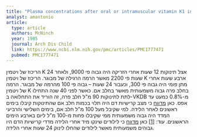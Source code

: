 ```yaml
---
title: "Plasma concentrations after oral or intramuscular vitamin K1 in neonates"
analyst: amantonio
article:
  type: article
  authors: McNinch
  year: 1985
  journal: Arch Dis Child
  link: https://www.ncbi.nlm.nih.gov/pmc/articles/PMC1777471
  pubmed: PMC1777471
---
```


הריכוז של ויטמין K אצל תינוקות 12 שעות אחרי הזריקה היה גבוה פי 9000, ולאחר 24 שעות פי 2200 מאשר הרמה הרגילה של מבוגר.
הריכוז של ויטמין K ארבע שעות אחרי מתן פומי היה גבוה פי 300, וכעבור 24 שעות – גבוה פי 100 מהרמה של מבוגר.
הרמה של ויטמין K בחלב פרה גבוה משמעותית מאשר בחלב אם. כאשר לפני 40 שנה התחילו לתת לתינוקות 90 מ"ל חלב פרה, זה הוריד את התחלואה ב-VKDB מ-0.8% כמעט עד אפס.
כאן [מדווח](https://www.ncbi.nlm.nih.gov/pubmed/3569346) כי מצב קרישיות דם היה תלוי בכמות חלב אם שהתינוקות קיבלו בימים ראשונים לאחר הלידה. למי שקיבל מעל 100 מ"ל חלב אם, בימים השלישי והרביעי המדד היה גבוה משמעותית ממי שקיבלו פחות מ-100 מ"ל ליום בארבע הימים הראשונים. עוד: [[1]](https://www.ncbi.nlm.nih.gov/pubmed/2740181)
כאן [מדווח](http://www.thelancet.com/journals/lancet/article/PIIS0140-6736(77)90196-9/) כי לילודים שינקו מיד אחרי הלידה מדדי קרישיות הדם היו גבוהים משמעותית מאשר לילודים שהחלו לינוק 24 שעות אחרי הלידה.
